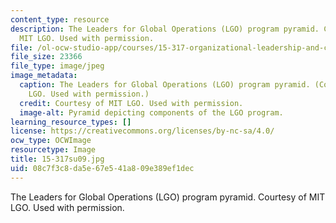 ```yaml
---
content_type: resource
description: The Leaders for Global Operations (LGO) program pyramid. Courtesy of
  MIT LGO. Used with permission.
file: /ol-ocw-studio-app/courses/15-317-organizational-leadership-and-change-summer-2009/08c7f3c8da5e67e541a809e389ef1dec_15-317su09.jpg
file_size: 23366
file_type: image/jpeg
image_metadata:
  caption: The Leaders for Global Operations (LGO) program pyramid. (Courtesy of MIT
    LGO. Used with permission.)
  credit: Courtesy of MIT LGO. Used with permission.
  image-alt: Pyramid depicting components of the LGO program.
learning_resource_types: []
license: https://creativecommons.org/licenses/by-nc-sa/4.0/
ocw_type: OCWImage
resourcetype: Image
title: 15-317su09.jpg
uid: 08c7f3c8-da5e-67e5-41a8-09e389ef1dec
---
```

The Leaders for Global Operations (LGO) program pyramid. Courtesy of MIT LGO. Used with permission.